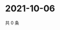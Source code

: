 # 2021-10-06

共 0 条

<!-- BEGIN WEIBO -->
<!-- 最后更新时间 Wed Oct 06 2021 00:12:29 GMT+0800 (China Standard Time) -->

<!-- END WEIBO -->

